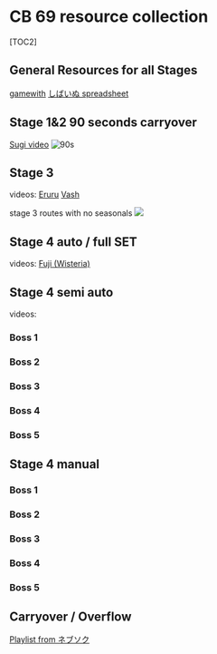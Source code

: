 # CB 69 resource collection


 [TOC2] 
## General Resources for all Stages
[gamewith](https://gamewith.jp/pricone-re/article/show/426786)
[しばいぬ spreadsheet](https://docs.google.com/spreadsheets/d/1sDmYlgYdbB5_Dr0x9g4cfxX4dRlL9IEaWE949m5oTyQ/edit#gid=790984515)


## Stage 1&2 90 seconds carryover
[Sugi video](https://www.youtube.com/watch?v=RE3D3uljo9c)
![90s](https://pomf2.lain.la/f/440uucb1.jpeg)

## Stage 3
videos:
[Eruru](https://www.youtube.com/watch?v=TMvjSPsKArs)
[Vash](https://www.youtube.com/watch?v=pOE5U-Fsmhs)

stage 3 routes with no seasonals
![](https://pbs.twimg.com/media/F_hUK9MaUAA8Qh9?format=jpg&name=4096x4096)

## Stage 4 auto / full SET
videos:
[Fuji (Wisteria)](https://www.youtube.com/watch?v=GFBVw0vQjNg)

## Stage 4 semi auto
videos:

### Boss 1


### Boss 2

### Boss 3


### Boss 4


### Boss 5

## Stage 4 manual
### Boss 1

### Boss 2


### Boss 3


### Boss 4


### Boss 5

## Carryover / Overflow
[Playlist from ネブソク](https://www.youtube.com/playlist?list=PLZmWQnJpjP3W9B86aXZPSyMmlr_H0C6T5)